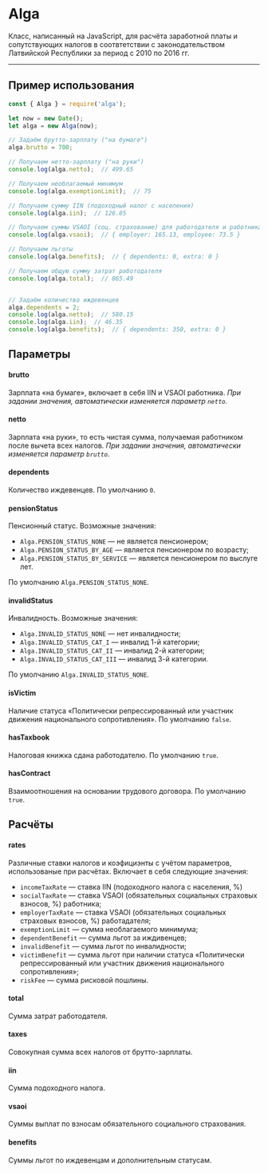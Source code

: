 # Alga

Класс, написанный на JavaScript, для расчёта заработной платы и сопутствующих налогов в соотвтетствии с законодательством Латвийской Республики за период с 2010 по 2016 гг.

---

## Пример использования

```javascript
const { Alga } = require('alga');

let now = new Date();
let alga = new Alga(now);

// Задаём брутто-зарплату ("на бумаге")
alga.brutto = 700;

// Получаем нетто-зарплату ("на руки")
console.log(alga.netto);  // 499.65

// Получаем необлагаемый минимум
console.log(alga.exemptionLimit);  // 75

// Получаем сумму IIN (подоходный налог с населения)
console.log(alga.iin);  // 126.85

// Получаем суммы VSAOI (соц. страхование) для работодателя и работника
console.log(alga.vsaoi);  // { employer: 165.13, employee: 73.5 }

// Получаем льготы
console.log(alga.benefits);  // { dependents: 0, extra: 0 }

// Получаем общую сумму затрат работодателя
console.log(alga.total);  // 865.49


// Задаём количество иждевенцев
alga.dependents = 2;
console.log(alga.netto);  // 580.15
console.log(alga.iin);  // 46.35
console.log(alga.benefits);  // { dependents: 350, extra: 0 }
```


## Параметры

#### brutto
Зарплата «на бумаге», включает в себя IIN и VSAOI работника. *При задании значения, автоматически изменяется параметр `netto`.*

#### netto
Зарплата «на руки», то есть чистая сумма, получаемая работником после вычета всех налогов. *При задании значения, автоматически изменяется параметр `brutto`.*

#### dependents
Количество иждевенцев. По умолчанию `0`.

#### pensionStatus
Пенсионный статус. Возможные значения:
- `Alga.PENSION_STATUS_NONE` — не является пенсионером;
- `Alga.PENSION_STATUS_BY_AGE` — является пенсионером по возрасту;
- `Alga.PENSION_STATUS_BY_SERVICE` — является пенсионером по выслуге лет.

По умолчанию `Alga.PENSION_STATUS_NONE`.

#### invalidStatus
Инвалидность. Возможные значения:
- `Alga.INVALID_STATUS_NONE` — нет инвалидности;
- `Alga.INVALID_STATUS_CAT_I` — инвалид 1-й категории;
- `Alga.INVALID_STATUS_CAT_II` — инвалид 2-й категории;
- `Alga.INVALID_STATUS_CAT_III` — инвалид 3-й категории.

По умолчанию `Alga.INVALID_STATUS_NONE`.

#### isVictim
Наличие статуса «Политически репрессированный или участник движения национального сопротивления». По умолчанию `false`.

#### hasTaxbook
Налоговая книжка сдана работодателю. По умолчанию `true`.

#### hasContract
Взаимоотношения на основании трудового договора. По умолчанию `true`.


## Расчёты

#### rates
Различные ставки налогов и коэфициэнты с учётом параметров, использованые при расчётах. Включает в себя следующие значения:

- `incomeTaxRate` — ставка IIN (подоходного налога с населения, %)
- `socialTaxRate` — ставка VSAOI (обязательных социальных страховых взносов, %) работника;
- `employerTaxRate` — ставка VSAOI (обязательных социальных страховых взносов, %) работадателя;
- `exemptionLimit` — сумма необлагаемого минимума;
- `dependentBenefit` — сумма льгот за иждивенцев;
- `invalidBenefit` — сумма льгот по инвалидности;
- `victimBenefit` — сумма льгот при наличии статуса «Политически репрессированный или участник движения национального сопротивления»;
- `riskFee` — сумма рисковой пошлины.

#### total
Сумма затрат работодателя.

#### taxes
Совокупная сумма всех налогов от брутто-зарплаты.

#### iin
Сумма подоходного налога.

#### vsaoi
Суммы выплат по взносам обязательного социального страхования.

#### benefits
Суммы льгот по иждевенцам и дополнительным статусам.

